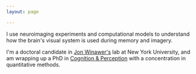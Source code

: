 ```yaml
---
layout: page

---
```


I use neuroimaging experiments and computational models to understand how the brain's visual system is used during memory and imagery.

I'm a doctoral candidate in [Jon Winawer's](https://wp.nyu.edu/winawerlab/) lab at New York University, and am wrapping up a PhD in [Cognition & Perception](https://as.nyu.edu/departments/psychology/graduate/phd-cognition-perception.html) with a concentration in quantitative methods.